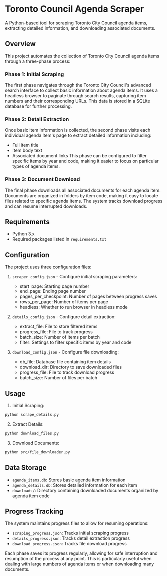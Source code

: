 # Toronto Council Agenda Scraper

A Python-based tool for scraping Toronto City Council agenda items, extracting detailed information, and downloading associated documents.

## Overview

This project automates the collection of Toronto City Council agenda items through a three-phase process:

### Phase 1: Initial Scraping
The first phase navigates through the Toronto City Council's advanced search interface to collect basic information about agenda items. It uses a headless browser to paginate through search results, capturing item numbers and their corresponding URLs. This data is stored in a SQLite database for further processing.

### Phase 2: Detail Extraction
Once basic item information is collected, the second phase visits each individual agenda item's page to extract detailed information including:
- Full item title
- Item body text
- Associated document links
This phase can be configured to filter specific items by year and code, making it easier to focus on particular types of agenda items.

### Phase 3: Document Download
The final phase downloads all associated documents for each agenda item. Documents are organized in folders by item code, making it easy to locate files related to specific agenda items. The system tracks download progress and can resume interrupted downloads.

## Requirements

- Python 3.x
- Required packages listed in `requirements.txt`

## Configuration

The project uses three configuration files:

1. `scraper_config.json` - Configure initial scraping parameters:
   - start_page: Starting page number
   - end_page: Ending page number
   - pages_per_checkpoint: Number of pages between progress saves
   - rows_per_page: Number of items per page
   - headless: Whether to run browser in headless mode

2. `details_config.json` - Configure detail extraction:
   - extract_file: File to store filtered items
   - progress_file: File to track progress
   - batch_size: Number of items per batch
   - filter: Settings to filter specific items by year and code

3. `download_config.json` - Configure file downloading:
   - db_file: Database file containing item details
   - download_dir: Directory to save downloaded files
   - progress_file: File to track download progress
   - batch_size: Number of files per batch

## Usage

1. Initial Scraping:
```bash
python scrape_details.py
```

2. Extract Details:
```bash
python download_files.py
```

3. Download Documents:
```bash
python src/file_downloader.py
```

## Data Storage

- `agenda_items.db`: Stores basic agenda item information
- `agenda_details.db`: Stores detailed information for each item
- `downloads/`: Directory containing downloaded documents organized by agenda item code

## Progress Tracking

The system maintains progress files to allow for resuming operations:
- `scraping_progress.json`: Tracks initial scraping progress
- `details_progress.json`: Tracks detail extraction progress
- `download_progress.json`: Tracks file download progress

Each phase saves its progress regularly, allowing for safe interruption and resumption of the process at any point. This is particularly useful when dealing with large numbers of agenda items or when downloading many documents.